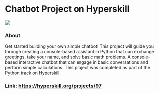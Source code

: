 # Chatbot Project on Hyperskill

<img src="https://github.com/user-attachments/assets/9b032ec3-8559-4ffb-919a-00da3a054e48">

### About
Get started building your own simple chatbot! This project will guide you through creating a console-based assistant in Python that can exchange greetings, take your name, and solve basic math problems.
A console-based interactive chatbot that can engage in basic conversations and perform simple calculations. This project was completed as part of the Python track on [Hyperskill](https://hyperskill.org/projects/97).

### Link: https://hyperskill.org/projects/97
